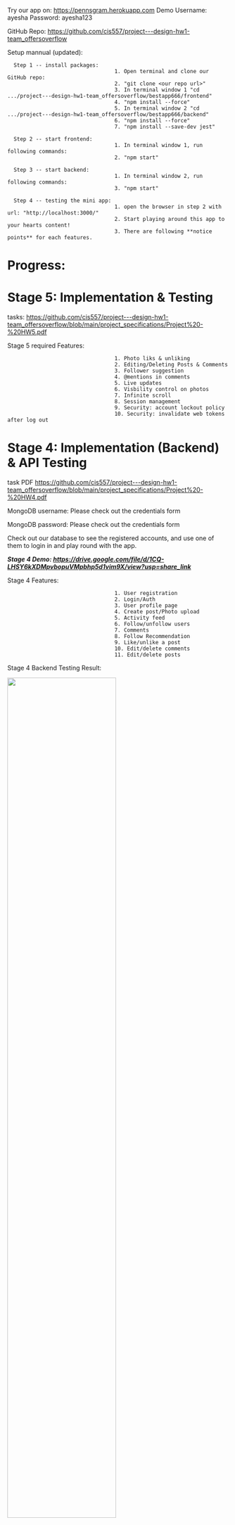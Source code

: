 Try our app on: https://pennsgram.herokuapp.com
Demo Username: ayesha
Password: ayesha123

GitHub Repo: https://github.com/cis557/project---design-hw1-team_offersoverflow

Setup mannual (updated):

      Step 1 -- install packages: 
                                      1. Open terminal and clone our GitHub repo:
                                      2. "git clone <our repo url>"
                                      3. In terminal window 1 "cd .../project---design-hw1-team_offersoverflow/bestapp666/frontend" 
                                      4. "npm install --force"
                                      5. In terminal window 2 "cd .../project---design-hw1-team_offersoverflow/bestapp666/backend" 
                                      6. "npm install --force"
                                      7. "npm install --save-dev jest"
                                       
      Step 2 -- start frontend:  
                                      1. In terminal window 1, run following commands: 
                                      2. "npm start"
                                      
      Step 3 -- start backend:  
                                      1. In terminal window 2, run following commands:
                                      3. "npm start"
                               
      Step 4 -- testing the mini app:  
                                      1. open the browser in step 2 with url: "http://localhost:3000/"
                                      2. Start playing around this app to your hearts content! 
                                      3. There are following **notice points** for each features.

# Progress:
# Stage 5: Implementation & Testing
tasks: https://github.com/cis557/project---design-hw1-team_offersoverflow/blob/main/project_specifications/Project%20-%20HW5.pdf

Stage 5 required Features:

                                      1. Photo liks & unliking
                                      2. Editing/Deleting Posts & Comments
                                      3. Follower suggestion
                                      4. @mentions in comments
                                      5. Live updates
                                      6. Visbility control on photos
                                      7. Infinite scroll
                                      8. Session management
                                      9. Security: account lockout policy
                                      10. Security: invalidate web tokens after log out

# Stage 4: Implementation (Backend) & API Testing
task PDF https://github.com/cis557/project---design-hw1-team_offersoverflow/blob/main/project_specifications/Project%20-%20HW4.pdf

MongoDB username: Please check out the credentials form

MongoDB password: Please check out the credentials form

Check out our database to see the registered accounts, and use one of them to login in and play round with the app.

***Stage 4 Demo: https://drive.google.com/file/d/1CQ-LHSY6kXDMpvbopuVMpbhp5d1vim9X/view?usp=share_link***

Stage 4 Features:

                                      1. User registration
                                      2. Login/Auth
                                      3. User profile page
                                      4. Create post/Photo upload
                                      5. Activity feed
                                      6. Follow/unfollow users
                                      7. Comments
                                      8. Follow Recommendation
                                      9. Like/unlike a post
                                      10. Edit/delete comments
                                      11. Edit/delete posts

Stage 4 Backend Testing Result:

<img width=70% height=70% src="https://user-images.githubusercontent.com/43593783/205434917-8312088e-0af8-44af-9954-0c61401eb9da.png">

# Stage 3: Implementation (View) & Unit Testing (Completed)
task: https://github.com/cis557/project---design-hw1-team_offersoverflow/blob/main/project_specifications/Project%20-%20HW3.pdf

***Stage 3 Demo: https://drive.google.com/file/d/1CK2IBO49mhrhXFM6HybLWf3il4PG6swY/view?usp=share_link***

<img src="images/TestCoverage.png" width=70% height=70%>

Stage 3 Features:

                                      1. Like & unlike posts on both user pages and feed page
                                          - check the changes on the like list for any action performed
                                      2. Post & edit & delete comments on a post on both user pages and feed page
                                          - check the changes on the comment list for any action performed
                                      3. Edit & delete posts on the logged-in user's page
                                          - try update and delete
                                      4. Follower suggestions
                                          - Two users are following the same 3 users, they will appear in follower suggestions
                                      5. Mention another user in comments
                                          - click the @ to direct to the user page.

# Stage 2: Implementation (View) & UI Testing (Completed)
tasks: https://github.com/cis557/project---design-hw1-team_offersoverflow/blob/main/project_specifications/Project%20-%20HW2.pdf

Stage 2 Features:

                                      1. User Reigstration
                                          - use an online media link for avatar
                                      2. Login/Auth
                                          - use your registered account (username/password)
                                          - or use one of those: curry, obama, elon (find the usernames and passwords from the db.json file)
                                          - try non-existing usernames or wrong password
                                      4. User Profile Page
                                          - view your followers/followings 
                                          - view your posts
                                          - upload a post
                                      5. Create a Post
                                          - click profile picture or username on the top right dark nav bar.
                                          - upload a local file or use an online media link, add description
                                      6. Activity Feed
                                          - see the most recent posts from each of your followings
                                          - change your followings and see the updates in feed page
                                          - click their profile pictures to visit their profile pages
                                      7. Search/Follow/Unfollow Users
                                          - try to search one of these usernames: dog, pig, curry, obama, elon, trump
                                          - try to search non-existing usernames
                                          - follow/unfollow users and see the updates

**Notice:** The navbar on the top is only for grading and development purposes, and it will be removed in the final version.

# Stage 1: Architecture Design: Restful API & Figma interface Design (Completed)
tasks: https://github.com/cis557/project---design-hw1-team_offersoverflow/blob/main/project_specifications/Project%20-%20HW1.pdf

Photo&amp;Video-sharing Social Network APP -  UI & Frontend; 

User Story Point Scale: 1 point = 8 hours/person

Figma UI: https://www.figma.com/file/p2u4b7FHO5W7OtodvFqyIc/HW1-Wireframe-%26-Prototype?node-id=0%3A1

RESTful API on Swaggerhub: https://app.swaggerhub.com/apis/offersoverflow/OfferOverflow_Penngram/1.0.0

RESTful API Documentation: https://app.swaggerhub.com/apis-docs/offersoverflow/OfferOverflow_Penngram/1.0.0
